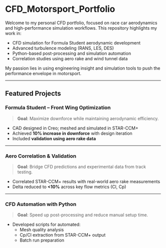# CFD_Motorsport_Portfolio

Welcome to my personal CFD portfolio, focused on race car aerodynamics and high-performance simulation workflows. This repository highlights my work in:

- CFD simulation for Formula Student aerodynamic development  
- Advanced turbulence modeling (RANS, LES, DES)  
- Python-based post-processing and simulation automation  
- Correlation studies using aero rake and wind tunnel data  

My passion lies in using engineering insight and simulation tools to push the performance envelope in motorsport.

---

## Featured Projects

### Formula Student – Front Wing Optimization

> **Goal**: Maximize downforce while maintaining aerodynamic efficiency.

- CAD designed in Creo; meshed and simulated in STAR-CCM+
- Achieved **10% increase in downforce** with design iteration
- Included **validation using aero rake data**

---

### Aero Correlation & Validation

> **Goal**: Bridge CFD predictions and experimental data from track testing.

- Correlated STAR-CCM+ results with real-world aero rake measurements
- Delta reduced to **<10%** across key flow metrics (Cl, Cp)

---

### CFD Automation with Python

> **Goal**: Speed up post-processing and reduce manual setup time.

- Developed scripts for automated:
  - Mesh quality analysis
  - Cp/Cl extraction from STAR-CCM+ output
  - Batch run preparation
